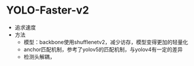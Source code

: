 # YOLO-Faster-v2

* 追求速度
* 方法
  * 模型：backbone使用shufflenetv2，减少访存，模型变得更加的轻量化
  * anchor匹配机制，参考了yolov5的匹配机制，与yolov4有一定的差异
  * 检测头解耦，
